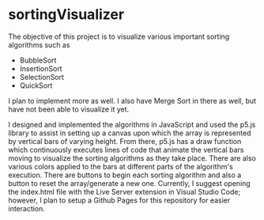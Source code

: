 # sortingVisualizer
The objective of this project is to visualize various important sorting algorithms such as
* BubbleSort
* InsertionSort
* SelectionSort
* QuickSort

I plan to implement more as well. I also have Merge Sort in there as well, but have not been able to visualize it yet.

I designed and implemented the algorithms in JavaScript and used the p5.js library to assist in setting up a canvas upon which the array is represented by vertical bars of varying height.
From there, p5.js has a draw function which continuously executes lines of code that animate the vertical bars moving to visualize the sorting algorithms as they take place. There are also various colors applied to the bars at different parts of the algorithm's execution. There are buttons to begin each sorting algorithm and also a button to reset the array/generate a new one. Currently, I suggest opening the index.html file with the Live Server extension in Visual Studio Code; however, I plan to setup a Github Pages for this repository for easier interaction.
